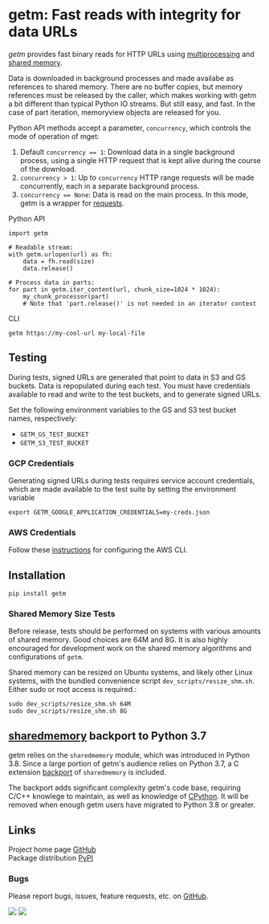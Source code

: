 # getm: Fast reads with integrity for data URLs
_getm_ provides fast binary reads for HTTP URLs using
[multiprocessing](https://docs.python.org/3/library/multiprocessing.html) and
[shared memory](https://docs.python.org/3/library/multiprocessing.shared_memory.html).

Data is downloaded in background processes and made availabe as references to shared memory. There are no buffer
copies, but memory references must be released by the caller, which makes working with getm a bit different than
typical Python IO streams. But still easy, and fast. In the case of part iteration, memoryview objects are released
for you.

Python API methods accept a parameter, `concurrency`, which controls the mode of operation of mget:
1. Default `concurrency == 1`: Download data in a single background process, using a single HTTP request that is kept
   alive during the course of the download.
1. `concurrency > 1`:  Up to `concurrency` HTTP range requests will be made concurrently, each in a separate background
   process.
1. `concurrency == None`: Data is read on the main process. In this mode, getm is a wrapper for
   [requests](https://docs.python-requests.org/en/master/).

Python API
```
import getm

# Readable stream:
with getm.urlopen(url) as fh:
    data = fh.read(size)
	data.release()

# Process data in parts:
for part in getm.iter_content(url, chunk_size=1024 * 1024):
    my_chunk_processor(part)
	# Note that 'part.release()' is not needed in an iterator context
```

CLI
```
getm https://my-cool-url my-local-file
```

## Testing

During tests, signed URLs are generated that point to data in S3 and GS buckets. Data is repopulated during each test.
You must have credentials available to read and write to the test buckets, and to generate signed URLs.

Set the following environment variables to the GS and S3 test bucket names, respectively:
- `GETM_GS_TEST_BUCKET`
- `GETM_S3_TEST_BUCKET`

### GCP Credentials

Generating signed URLs during tests requires service account credentials, which are made available to the test suite by
setting the environment variable
```
export GETM_GOOGLE_APPLICATION_CREDENTIALS=my-creds.json
```

### AWS Credentials

Follow these [instructions](https://docs.aws.amazon.com/cli/latest/userguide/cli-chap-configure.html) for configuring
the AWS CLI.

## Installation
```
pip install getm
```

### Shared Memory Size Tests
Before release, tests should be performed on systems with various amounts of shared memory. Good choices are 64M and
8G. It is also highly encouraged for development work on the shared memory algorithms and configurations of
`getm`.

Shared memory can be resized on Ubuntu systems, and likely other Linux systems, with the bundled convenience script
`dev_scripts/resize_shm.sh`. Either sudo or root access is required.:
```
sudo dev_scripts/resize_shm.sh 64M
sudo dev_scripts/resize_shm.sh 8G
```

## [sharedmemory](https://docs.python.org/3/library/multiprocessing.shared_memory.html) backport to Python 3.7

getm relies on the `sharedmemory` module, which was introduced in Python 3.8. Since a large portion of getm's audience
relies on Python 3.7, a C extension
[backport](https://github.com/xbrianh/getm/tree/master/getm/concurrent/shared_memory_37) of `sharedmemory` is included.

The backport adds significant complexity getm's code base, requiring C/C++ knowlege to maintain, as well as knowledge of
[CPython](https://github.com/python/cpython). It will be removed when enough getm users have migrated to Python 3.8 or
greater.

## Links
Project home page [GitHub](https://github.com/xbrianh/getm)  
Package distribution [PyPI](https://pypi.org/project/getm/)

### Bugs
Please report bugs, issues, feature requests, etc. on [GitHub](https://github.com/xbrianh/getm).

![](https://travis-ci.org/xbrianh/getm.svg?branch=master) ![](https://badge.fury.io/py/getm.svg)
